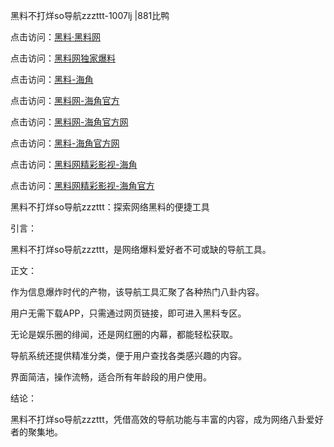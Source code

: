 黑料不打烊so导航zzzttt-1007lj |881比鸭

点击访问：<a href="https://heiliaolvzlu3.pages.dev">黑料·黑料网</a>

点击访问：<a href="https://heiliaoyvnrda.pages.dev">黑料网独家爆料</a>

点击访问：<a href="https://heiliaox6jgh3.pages.dev">黑料-海角</a>

点击访问：<a href="https://heiliaoryrhyu.pages.dev">黑料网-海角官方</a>

点击访问：<a href="https://heiliao3gvg9x.pages.dev">黑料网-海角官方网</a>

点击访问：<a href="https://heiliaoubleqx.pages.dev">黑料-海角官方网</a>

点击访问：<a href="https://heiliaotlyq53.pages.dev">黑料网精彩影视-海角</a>

点击访问：<a href="https://heiliaoxfe5rb.pages.dev">黑料网精彩影视-海角官方</a>

黑料不打烊so导航zzzttt：探索网络黑料的便捷工具

引言：

黑料不打烊so导航zzzttt，是网络爆料爱好者不可或缺的导航工具。

正文：

作为信息爆炸时代的产物，该导航工具汇聚了各种热门八卦内容。

用户无需下载APP，只需通过网页链接，即可进入黑料专区。

无论是娱乐圈的绯闻，还是网红圈的内幕，都能轻松获取。

导航系统还提供精准分类，便于用户查找各类感兴趣的内容。

界面简洁，操作流畅，适合所有年龄段的用户使用。

结论：

黑料不打烊so导航zzzttt，凭借高效的导航功能与丰富的内容，成为网络八卦爱好者的聚集地。

